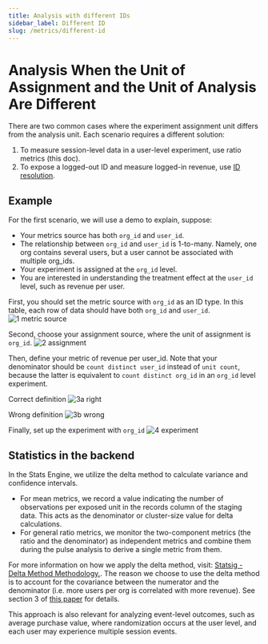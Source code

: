 ```yaml
---
title: Analysis with different IDs
sidebar_label: Different ID
slug: /metrics/different-id
---
```


# Analysis When the Unit of Assignment and the Unit of Analysis Are Different

There are two common cases where the experiment assignment unit differs from the analysis unit. Each scenario requires a different solution:
1. To measure session-level data in a user-level experiment, use ratio metrics (this doc).
2. To expose a logged-out ID and measure logged-in revenue, use [ID resolution](https://docs.statsig.com/statsig-warehouse-native/features/id-resolution).


## Example
For the first scenario, we will use a demo to explain, suppose: 
- Your metrics source has both `org_id` and `user_id`.
- The relationship between `org_id` and `user_id` is 1-to-many. Namely, one org contains several users, but a user cannot be associated with multiple org_ids.
- Your experiment is assigned at the `org_id` level.
- You are interested in understanding the treatment effect at the `user_id` level, such as revenue per user.


First, you should set the metric source with `org_id` as an ID type. In this table, each row of data should have both `org_id` and `user_id`.
![1 metric source](https://github.com/statsig-io/docs/assets/139815787/a99a4577-8be5-4001-ac4d-2297f3b2fff0)


Second, choose your assignment source, where the unit of assignment is `org_id`.
![2 assignment](https://github.com/statsig-io/docs/assets/139815787/16472cd7-1aa1-44a2-9a6b-0f789ac5308e)


Then, define your metric of revenue per user_id. Note that your denominator should be `count distinct user_id` instead of `unit count`, because the latter is equivalent to `count distinct org_id` in an `org_id` level experiment.

Correct definition
![3a right](https://github.com/statsig-io/docs/assets/139815787/ca4c9076-28e1-4cf8-8aa1-2127def7d771)

Wrong definition
![3b wrong](https://github.com/statsig-io/docs/assets/139815787/7d81e5f7-20b0-440c-a4d8-1281f93c1ece)


Finally, set up the experiment with `org_id`
![4 experiment](https://github.com/statsig-io/docs/assets/139815787/02f9c6bb-0b32-4caf-a529-5bacc2a56d44)


## Statistics in the backend
In the Stats Engine, we utilize the delta method to calculate variance and confidence intervals.
- For mean metrics, we record a value indicating the number of observations per exposed unit in the records column of the staging data. This acts as the denominator or cluster-size value for delta calculations.
- For general ratio metrics, we monitor the two-component metrics (the ratio and the denominator) as independent metrics and combine them during the pulse analysis to derive a single metric from them.

For more information on how we apply the delta method, visit: [Statsig - Delta Method Methodology.](https://docs.statsig.com/stats-engine/methodologies/delta-method). The reason we choose to use the delta method is to account for the covariance between the numerator and the denominator (i.e. more users per org is correlated with more revenue). See section 3 of [this paper](https://alexdeng.github.io/public/files/kdd2018-dm.pdf) for details. 

This approach is also relevant for analyzing event-level outcomes, such as average purchase value, where randomization occurs at the user level, and each user may experience multiple session events.
